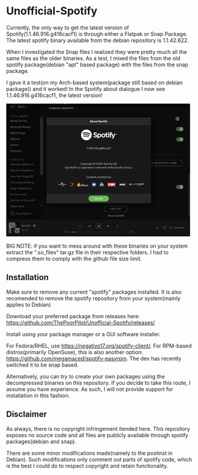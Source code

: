 # Unofficial-Spotify

Currently, the only way to get the latest version of Spotify(1.1.46.916.g416cacf1) is through either a Flatpak or Snap Package. The latest spotify binary available from the debian repository is 1.1.42.622.

When I investigated the Snap files I realized they were pretty much all the same files as the older binaries. As a test, I mixed the files from the old spotify package(debian "apt" based package) with the files from the snap package.

I gave it a test(on my Arch-based system(package still based on debian package)) and it worked!
In the Spotify about dialogue I now see 1.1.46.916.g416cacf1, the latest version!

![Screenshot](https://raw.githubusercontent.com/ThePoorPilot/Unofficial-Spotify/main/Screenshot.png)

BIG NOTE: if you want to mess around with these binaries on your system extract the ".so_files" tar.gz file in their respective folders. I had to compress them to comply with the github file size limit.

## Installation
Make sure to remove any current "spotify" packages installed. It is also recomended to remove the spotify repository from your system(mainly applies to Debian)

Download your preferred package from releases here: https://github.com/ThePoorPilot/Unofficial-Spotify/releases/

Install using your package manager or a GUI software installer.

For Fedora/RHEL, use https://negativo17.org/spotify-client/.
For RPM-based distros(primarily OpenSuse), this is also another option: https://github.com/megamaced/spotify-easyrpm. The dev has recently switched it to be snap based.

Alternatively, you can try to create your own packages using the decompressed binaries on this repository. If you decide to take this route, I assume you have experience. As such, I will not provide support for installation in this fashion.

## Disclaimer
As always, there is no copyright infringement itended here. This repository exposes no source code and all files are publicly available through spotify packages(debian and snap).

There are some minor modifications made(namely to the postinst in Debian). Such modifications only comment out parts of spotify code, which is the best I could do to respect copyright and retain functionality.
